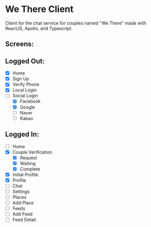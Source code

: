 # We There Client

Client for the chat service for couples named "We There" made with ReactJS, Apollo, and Typescript.

## Screens:

## Logged Out:

- [x] Home
- [x] Sign Up
- [x] Verify Phone
- [x] Local Login
- [ ] Social Login
  - [x] Facebook
  - [x] Google
  - [ ] Naver
  - [ ] Kakao

## Logged In:

- [ ] Home
- [x] Couple Verification
  - [x] Request
  - [x] Waiting
  - [x] Complete
- [x] Initial Profile
- [x] Profile
- [ ] Chat
- [ ] Settings
- [ ] Places
- [ ] Add Place
- [ ] Feeds
- [ ] Add Feed
- [ ] Feed Detail
